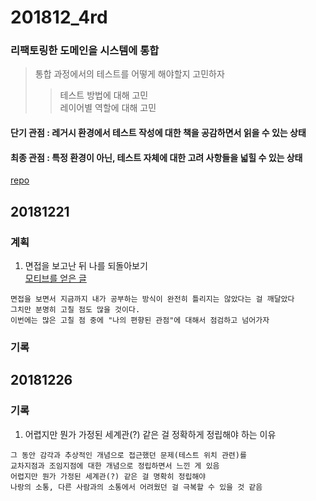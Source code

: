 # 201812_4rd
### 리팩토링한 도메인을 시스템에 통합  
> 통합 과정에서의 테스트를 어떻게 해야할지 고민하자  
  >> 테스트 방법에 대해 고민  
  >> 레이어별 역할에 대해 고민  
#### 단기 관점 : 레거시 환경에서 테스트 작성에 대한 책을 공감하면서 읽을 수 있는 상태  
#### 최종 관점 : 특정 환경이 아닌, 테스트 자체에 대한 고려 사항들을 넓힐 수 있는 상태  


[repo](https://github.com/ddingcham/MayakAgain)  

## 20181221
### 계획
1. 면접을 보고난 뒤 나를 되돌아보기  
[모티브를 얻은 글](http://www.mimul.com/pebble/default/2018/01/05/1515145860439.html)
```
면접을 보면서 지금까지 내가 공부하는 방식이 완전히 틀리지는 않았다는 걸 깨달았다
그치만 분명히 고칠 점도 많을 것이다.
이번에는 많은 고칠 점 중에 "나의 편향된 관점"에 대해서 점검하고 넘어가자
```

### 기록

## 20181226
### 기록
1. 어렵지만 뭔가 가정된 세계관(?) 같은 걸 정확하게 정립해야 하는 이유  
```
그 동안 감각과 추상적인 개념으로 접근했던 문제(테스트 위치 관련)를
교차지점과 조임지점에 대한 개념으로 정립하면서 느낀 게 있음
어렵지만 뭔가 가정된 세계관(?) 같은 걸 명확히 정립해야  
나랑의 소통, 다른 사람과의 소통에서 어려웠던 걸 극복할 수 있을 것 같음
```
